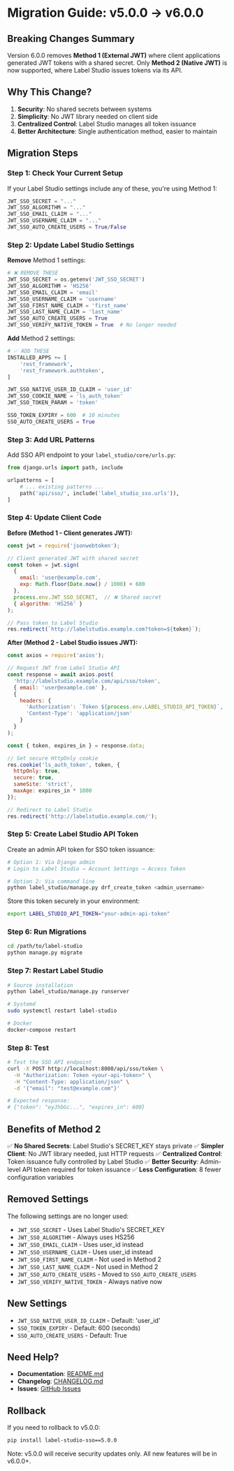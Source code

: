 # Migration Guide: v5.0.0 → v6.0.0

## Breaking Changes Summary

Version 6.0.0 removes **Method 1 (External JWT)** where client applications generated JWT tokens with a shared secret. Only **Method 2 (Native JWT)** is now supported, where Label Studio issues tokens via its API.

## Why This Change?

1. **Security**: No shared secrets between systems
2. **Simplicity**: No JWT library needed on client side
3. **Centralized Control**: Label Studio manages all token issuance
4. **Better Architecture**: Single authentication method, easier to maintain

## Migration Steps

### Step 1: Check Your Current Setup

If your Label Studio settings include any of these, you're using Method 1:

```python
JWT_SSO_SECRET = "..."
JWT_SSO_ALGORITHM = "..."
JWT_SSO_EMAIL_CLAIM = "..."
JWT_SSO_USERNAME_CLAIM = "..."
JWT_SSO_AUTO_CREATE_USERS = True/False
```

### Step 2: Update Label Studio Settings

**Remove** Method 1 settings:
```python
# ❌ REMOVE THESE
JWT_SSO_SECRET = os.getenv('JWT_SSO_SECRET')
JWT_SSO_ALGORITHM = 'HS256'
JWT_SSO_EMAIL_CLAIM = 'email'
JWT_SSO_USERNAME_CLAIM = 'username'
JWT_SSO_FIRST_NAME_CLAIM = 'first_name'
JWT_SSO_LAST_NAME_CLAIM = 'last_name'
JWT_SSO_AUTO_CREATE_USERS = True
JWT_SSO_VERIFY_NATIVE_TOKEN = True  # No longer needed
```

**Add** Method 2 settings:
```python
# ✅ ADD THESE
INSTALLED_APPS += [
    'rest_framework',
    'rest_framework.authtoken',
]

JWT_SSO_NATIVE_USER_ID_CLAIM = 'user_id'
JWT_SSO_COOKIE_NAME = 'ls_auth_token'
JWT_SSO_TOKEN_PARAM = 'token'

SSO_TOKEN_EXPIRY = 600  # 10 minutes
SSO_AUTO_CREATE_USERS = True
```

### Step 3: Add URL Patterns

Add SSO API endpoint to your `label_studio/core/urls.py`:

```python
from django.urls import path, include

urlpatterns = [
    # ... existing patterns ...
    path('api/sso/', include('label_studio_sso.urls')),
]
```

### Step 4: Update Client Code

**Before (Method 1 - Client generates JWT):**
```javascript
const jwt = require('jsonwebtoken');

// Client generated JWT with shared secret
const token = jwt.sign(
  {
    email: 'user@example.com',
    exp: Math.floor(Date.now() / 1000) + 600
  },
  process.env.JWT_SSO_SECRET,  // ❌ Shared secret
  { algorithm: 'HS256' }
);

// Pass token to Label Studio
res.redirect(`http://labelstudio.example.com?token=${token}`);
```

**After (Method 2 - Label Studio issues JWT):**
```javascript
const axios = require('axios');

// Request JWT from Label Studio API
const response = await axios.post(
  'http://labelstudio.example.com/api/sso/token',
  { email: 'user@example.com' },
  {
    headers: {
      'Authorization': `Token ${process.env.LABEL_STUDIO_API_TOKEN}`,
      'Content-Type': 'application/json'
    }
  }
);

const { token, expires_in } = response.data;

// Set secure HttpOnly cookie
res.cookie('ls_auth_token', token, {
  httpOnly: true,
  secure: true,
  sameSite: 'strict',
  maxAge: expires_in * 1000
});

// Redirect to Label Studio
res.redirect('http://labelstudio.example.com/');
```

### Step 5: Create Label Studio API Token

Create an admin API token for SSO token issuance:

```bash
# Option 1: Via Django admin
# Login to Label Studio → Account Settings → Access Token

# Option 2: Via command line
python label_studio/manage.py drf_create_token <admin_username>
```

Store this token securely in your environment:

```bash
export LABEL_STUDIO_API_TOKEN="your-admin-api-token"
```

### Step 6: Run Migrations

```bash
cd /path/to/label-studio
python manage.py migrate
```

### Step 7: Restart Label Studio

```bash
# Source installation
python label_studio/manage.py runserver

# Systemd
sudo systemctl restart label-studio

# Docker
docker-compose restart
```

### Step 8: Test

```bash
# Test the SSO API endpoint
curl -X POST http://localhost:8080/api/sso/token \
  -H "Authorization: Token <your-api-token>" \
  -H "Content-Type: application/json" \
  -d '{"email": "test@example.com"}'

# Expected response:
# {"token": "eyJhbGc...", "expires_in": 600}
```

## Benefits of Method 2

✅ **No Shared Secrets**: Label Studio's SECRET_KEY stays private
✅ **Simpler Client**: No JWT library needed, just HTTP requests
✅ **Centralized Control**: Token issuance fully controlled by Label Studio
✅ **Better Security**: Admin-level API token required for token issuance
✅ **Less Configuration**: 8 fewer configuration variables

## Removed Settings

The following settings are no longer used:

- `JWT_SSO_SECRET` - Uses Label Studio's SECRET_KEY
- `JWT_SSO_ALGORITHM` - Always uses HS256
- `JWT_SSO_EMAIL_CLAIM` - Uses user_id instead
- `JWT_SSO_USERNAME_CLAIM` - Uses user_id instead
- `JWT_SSO_FIRST_NAME_CLAIM` - Not used in Method 2
- `JWT_SSO_LAST_NAME_CLAIM` - Not used in Method 2
- `JWT_SSO_AUTO_CREATE_USERS` - Moved to `SSO_AUTO_CREATE_USERS`
- `JWT_SSO_VERIFY_NATIVE_TOKEN` - Always native now

## New Settings

- `JWT_SSO_NATIVE_USER_ID_CLAIM` - Default: 'user_id'
- `SSO_TOKEN_EXPIRY` - Default: 600 (seconds)
- `SSO_AUTO_CREATE_USERS` - Default: True

## Need Help?

- **Documentation**: [README.md](./README.md)
- **Changelog**: [CHANGELOG.md](./CHANGELOG.md)
- **Issues**: [GitHub Issues](https://github.com/aidoop/label-studio-sso/issues)

## Rollback

If you need to rollback to v5.0.0:

```bash
pip install label-studio-sso==5.0.0
```

Note: v5.0.0 will receive security updates only. All new features will be in v6.0.0+.
